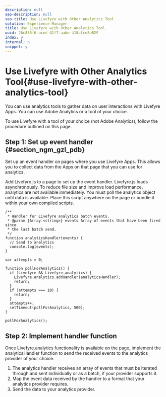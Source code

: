 ```yaml
---
description: null
seo-description: null
seo-title: Use Livefyre with Other Analytics Tool
solution: Experience Manager
title: Use Livefyre with Other Analytics Tool
uuid: 26c835f6-aced-41f7-aabe-418afce8a829
index: y
internal: n
snippet: y
---
```


# Use Livefyre with Other Analytics Tool{#use-livefyre-with-other-analytics-tool}

You can use analytics tools to gather data on user interactions with Livefyre Apps. You can use Adobe Analytics or a tool of your choice. 

To use Livefyre with a tool of your choice (not Adobe Analytics), follow the procedure outlined on this page.  

## Step 1: Set up event handler {#section_ngm_gzl_pdb}

Set up an event handler on pages where you use Livefyre Apps. This allows you to collect data from the Apps on that page that you can use for analytics.

Add Livefyre.js to a page to set up the event handler. Livefyre.js loads asynchronously. To reduce file size and improve load performance, analytics are not available immediately. You must poll the analytics object until data is available. Place this script anywhere on the page or bundle it within your own compiled scripts.

```
/** 
 * Handler for Livefyre analytics batch events. 
 * @param {Array.<string>} events Array of events that have been fired since 
 * the last batch send. 
 */ 
function analyticsHandler(events) { 
  // Send to analytics 
  console.log(events); 
} 
 
var attempts = 0; 
 
function pollForAnalytics() { 
  if (Livefyre && Livefyre.analytics) { 
    Livefyre.analytics.addHandler(analyticsHandler); 
    return; 
  } 
  if (attempts === 10) { 
    return; 
  } 
  attempts++; 
  setTimeout(pollForAnalytics, 500); 
} 
 
pollForAnalytics(); 

```

## Step 2: Implement handler function

Once Livefyre.analytics functionality is available on the page, implement the analyticsHandler function to send the received events to the analytics provider of your choice.

1. The analytics handler receives an array of events that must be iterated through and sent individually or as a batch, if your provider supports it.
1. Map the event data received by the handler to a format that your analytics provider requires. 
1. Send the data to your analytics provider.


